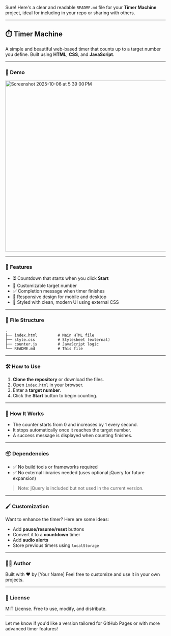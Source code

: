 Sure! Here's a clear and readable `README.md` file for your **Timer Machine** project, ideal for including in your repo or sharing with others.

---

## ⏱️ Timer Machine

A simple and beautiful web-based timer that counts up to a target number you define. Built using **HTML**, **CSS**, and **JavaScript**.

---

### 📸 Demo

<img width="824" height="538" alt="Screenshot 2025-10-06 at 5 39 00 PM" src="https://github.com/user-attachments/assets/b8adf169-70d0-4d80-9988-7bceecbdc76c" />

---

### 🚀 Features

* ⏳ Countdown that starts when you click **Start**
* 🎯 Customizable target number
* ✅ Completion message when timer finishes
* 📱 Responsive design for mobile and desktop
* 🎨 Styled with clean, modern UI using external CSS

---

### 📁 File Structure

```
.
├── index.html         # Main HTML file
├── style.css          # Stylesheet (external)
├── counter.js         # JavaScript logic
└── README.md          # This file
```

---

### 🛠️ How to Use

1. **Clone the repository** or download the files.
2. Open `index.html` in your browser.
3. Enter a **target number**.
4. Click the **Start** button to begin counting.

---

### 🧠 How It Works

* The counter starts from 0 and increases by 1 every second.
* It stops automatically once it reaches the target number.
* A success message is displayed when counting finishes.

---

### 📦 Dependencies

* ✅ No build tools or frameworks required
* ✅ No external libraries needed (uses optional jQuery for future expansion)

> Note: jQuery is included but not used in the current version.

---

### 🖌️ Customization

Want to enhance the timer? Here are some ideas:

* Add **pause/resume/reset** buttons
* Convert it to a **countdown** timer
* Add **audio alerts**
* Store previous timers using `localStorage`

---

### 🧑‍💻 Author

Built with ❤️ by [Your Name]
Feel free to customize and use it in your own projects.

---

### 📄 License

MIT License. Free to use, modify, and distribute.

---

Let me know if you'd like a version tailored for GitHub Pages or with more advanced timer features!
